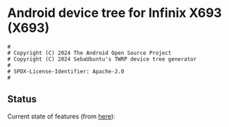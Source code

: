 # Android device tree for Infinix X693 (X693)

```
#
# Copyright (C) 2024 The Android Open Source Project
# Copyright (C) 2024 SebaUbuntu's TWRP device tree generator
#
# SPDX-License-Identifier: Apache-2.0
#
```
## Status

Current state of features (from [here](https://twrp.me/faq/OfficialMaintainer.html)):
